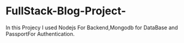 # FullStack-Blog-Project-
In this Projecy I used Nodejs For Backend,Mongodb for DataBase and PassportFor Authentication.
